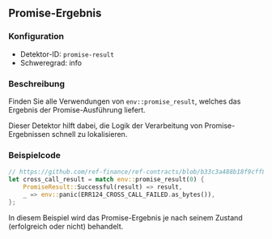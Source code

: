 
## Promise-Ergebnis

### Konfiguration

* Detektor-ID: `promise-result`
* Schweregrad: info

### Beschreibung

Finden Sie alle Verwendungen von `env::promise_result`, welches das Ergebnis der Promise-Ausführung liefert.

Dieser Detektor hilft dabei, die Logik der Verarbeitung von Promise-Ergebnissen schnell zu lokalisieren.

### Beispielcode

```rust
// https://github.com/ref-finance/ref-contracts/blob/b33c3a488b18f9cff82a3fdd53bf65d6aac09e15/ref-exchange/src/lib.rs#L434
let cross_call_result = match env::promise_result(0) {
    PromiseResult::Successful(result) => result,
    _ => env::panic(ERR124_CROSS_CALL_FAILED.as_bytes()),
};
```

In diesem Beispiel wird das Promise-Ergebnis je nach seinem Zustand (erfolgreich oder nicht) behandelt.
